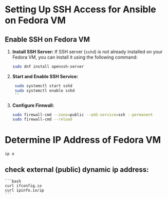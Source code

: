 # Setting Up SSH Access for Ansible on Fedora VM

## Enable SSH on Fedora VM

1. **Install SSH Server:**
   If SSH server (`sshd`) is not already installed on your Fedora VM, you can install it using the following command:
   ```bash
   sudo dnf install openssh-server
    ```

2. **Start and Enable SSH Service:**
   ```bash
    sudo systemctl start sshd
    sudo systemctl enable sshd
    ``

3. **Configure Firewall:**
    ```bash
    sudo firewall-cmd --zone=public --add-service=ssh --permanent
    sudo firewall-cmd --reload
    ```

# Determine IP Address of Fedora VM
`ip a`

## check external (public) dynamic ip address:
    ```bash
    curl ifconfig.io
    curl ipinfo.io/ip
    ```



